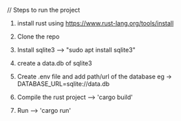 // Steps to run the project 

1. install rust  using https://www.rust-lang.org/tools/install

2. Clone the repo

3. Install sqlite3 --> "sudo apt install sqlite3"

4. create a data.db of sqlite3

5. Create .env file and add path/url of the database
    eg -> DATABASE_URL=sqlite://data.db

7. Compile the rust project -->  'cargo build'

8. Run -->  'cargo run'
